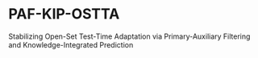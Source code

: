 # PAF-KIP-OSTTA
Stabilizing Open-Set Test-Time Adaptation via Primary-Auxiliary Filtering and Knowledge-Integrated Prediction
